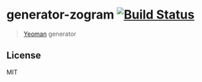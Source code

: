 # generator-zogram [![Build Status](https://secure.travis-ci.org/jeromev/generator-zogram.png?branch=master)](https://travis-ci.org/jeromev/generator-zogram)

> [Yeoman](http://yeoman.io) generator


## License

MIT

